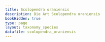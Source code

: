 ```yaml
---
title: Scolopendra oraniensis
description: Die Art Scolopendra oraniensis
bookHidden: true
type: page
layout: taxonomy_species
datafile: scolopendra_oraniensis
---
```


